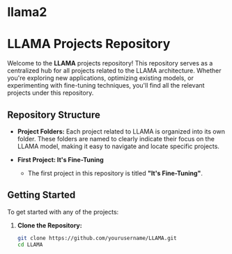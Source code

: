 # llama2
# LLAMA Projects Repository

Welcome to the **LLAMA** projects repository! This repository serves as a centralized hub for all projects related to the LLAMA architecture. Whether you're exploring new applications, optimizing existing models, or experimenting with fine-tuning techniques, you'll find all the relevant projects under this repository.

## Repository Structure

- **Project Folders:** Each project related to LLAMA is organized into its own folder. These folders are named to clearly indicate their focus on the LLAMA model, making it easy to navigate and locate specific projects.

- **First Project: It's Fine-Tuning**
  - The first project in this repository is titled **"It's Fine-Tuning"**.

## Getting Started

To get started with any of the projects:

1. **Clone the Repository:**
   ```bash
   git clone https://github.com/yourusername/LLAMA.git
   cd LLAMA
